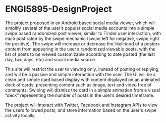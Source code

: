 # ENGI5895-DesignProject

The project proposed in an Android based social media viewer, which will simplify several of the user’s popular social media accounts into a simple swipe based randomized post viewer, similar to Tinder user interaction, with each post rated by the swipe mechanic (swipe left for negative, swipe right for positive). The swipe will increase or decrease the likelihood of a posters content from appearing in the user’s randomized viewable posts, with the list of posts to be viewed customizable according to date posted (the last day, two days, etc) and social media source.

This site will restrict the user to viewing only, instead of posting or replying, and will be a passive and simple interaction with the user. The UI will be a clean and simple card based display with content displayed on an animated deck of cards, presenting content such as image, text and video free of comments. Swiping will dismiss the card in a simple animation from a visual “deck” representing the number of posts in the user’s desired timeframe.

The project will interact with Twitter, Facebook and Instagram APIs to view the users followed posts, and store information based on the user's swipe activity locally.
